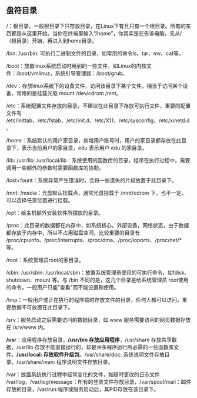 ## **盘符目录**

/：根目录，一般根目录下只存放目录，在Linux下有且只有一个根目录。所有的东西都是从这里开始。当你在终端里输入“/home”，你其实是在告诉电脑，先从/（根目录）开始，再进入到home目录。

/bin: /usr/bin: 可执行二进制文件的目录，如常用的命令ls、tar、mv、cat等。

/boot：放置linux系统启动时用到的一些文件，如Linux的内核文件：/boot/vmlinuz，系统引导管理器：/boot/grub。

/dev：存放linux系统下的设备文件，访问该目录下某个文件，相当于访问某个设备，常用的是挂载光驱 mount /dev/cdrom /mnt。

/etc：系统配置文件存放的目录，不建议在此目录下存放可执行文件，重要的配置文件有 /etc/inittab、/etc/fstab、/etc/init.d、/etc/X11、/etc/sysconfig、/etc/xinetd.d。

/home：系统默认的用户家目录，新增用户账号时，用户的家目录都存放在此目录下，表示当前用户的家目录，edu 表示用户 edu 的家目录。

/lib: /usr/lib: /usr/local/lib：系统使用的函数库的目录，程序在执行过程中，需要调用一些额外的参数时需要函数库的协助。

/lost+fount：系统异常产生错误时，会将一些遗失的片段放置于此目录下。

/mnt: /media：光盘默认挂载点，通常光盘挂载于 /mnt/cdrom 下，也不一定，可以选择任意位置进行挂载。

/opt：给主机额外安装软件所摆放的目录。

/proc：此目录的数据都在内存中，如系统核心，外部设备，网络状态，由于数据都存放于内存中，所以不占用磁盘空间，比较重要的目录有 /proc/cpuinfo、/proc/interrupts、/proc/dma、/proc/ioports、/proc/net/\* 等。

/root：系统管理员root的家目录。

/sbin: /usr/sbin: /usr/local/sbin：放置系统管理员使用的可执行命令，如fdisk、shutdown、mount 等。与 /bin 不同的是，这几个目录是给系统管理员 root使用的命令，一般用户只能"查看"而不能设置和使用。

/tmp：一般用户或正在执行的程序临时存放文件的目录，任何人都可以访问，重要数据不可放置在此目录下。

/srv：服务启动之后需要访问的数据目录，如 www 服务需要访问的网页数据存放在 /srv/www 内。

**/usr**：应用程序存放目录，**/usr/bin 存放应用程序**，/usr/share 存放共享数据，/usr/lib 存放不能直接运行的，却是许多程序运行所必需的一些函数库文件。**/usr/local: 存放软件升级包**。/usr/share/doc: 系统说明文件存放目录。/usr/share/man: 程序说明文件存放目录。

/var：放置系统执行过程中经常变化的文件，如随时更改的日志文件 /var/log，/var/log/message：所有的登录文件存放目录，/var/spool/mail：邮件存放的目录，/var/run:程序或服务启动后，其PID存放在该目录下。

